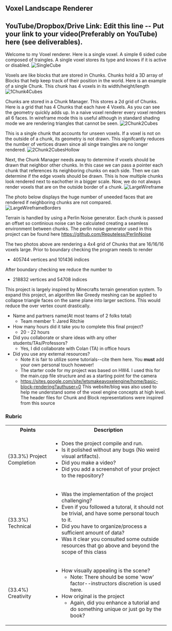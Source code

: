 ## Voxel Landscape Renderer 

## YouTube/Dropbox/Drive Link: Edit this line -- Put your link to your video(Preferably on YouTube) here (see deliverables).

Welcome to my Voxel renderer. Here is a single voxel. A simple 6 sided cube composed of traingles. A single voxel stores its type and knows if it is active or disabled. 
![SingleCube](https://github.com/Summer23Graphics/finalproject-jared-ritchie/assets/91036922/53cbe63c-cb30-4ec5-8daf-065b34fde0e0)

Voxels are like blocks that are stored in Chunks. Chunks hold a 3D array of Blocks that help keep track of their position in the world. Here is an example of a single Chunk. This chunk has 4 voxels in its width/height/length
![1Chunk4Cubes](https://github.com/Summer23Graphics/finalproject-jared-ritchie/assets/91036922/dd012b4c-b34a-426a-be07-86115aa51367)

Chunks are stored in a Chunk Manager. This stores a 2d grid of Chunks. Here is a grid that has 4 Chunks that each have 4 Voxels. As you can see the geometry quickly adds up. In a naive voxel renderer every voxel renders all 6 faces. In wireframe mode this is useful although in standard shading mode we are rendering triangles that cannot be seen. 
![2Chunk2Cubes](https://github.com/Summer23Graphics/finalproject-jared-ritchie/assets/91036922/66b3feb5-5b46-4561-9ea8-35df73ef9468)

This is a single chunk that accounts for unseen voxels. If a voxel is not on the outside of a chunk, its geometry is not drawn. This signifcantly reduces the number of vertices drawn since all singe traingles are no longer rendered. 
![2Chunk2CubesHollow](https://github.com/Summer23Graphics/finalproject-jared-ritchie/assets/91036922/052011c7-1bdb-4163-a373-f268a4212f0b)

Next, the Chunk Manager needs away to determine if voxels should be drawn that neighbor other chunks. In this case we can pass a pointer each chunk that references its neighboring chunks on each side. Then we can determine if the edge voxels should be drawn. This is how multiple chunks look rendered next to eachother in a bigger scale. Now, we do not always render voxels that are on the outside border of a chunk.
![LargeWireframe](https://github.com/Summer23Graphics/finalproject-jared-ritchie/assets/91036922/ea91ce72-ac1c-4414-b977-2faef102a485)

The photo below displays the huge number of uneeded faces that are rendered if neighboring chunks are not compared. 
![LargeWireframeBorders](https://github.com/Summer23Graphics/finalproject-jared-ritchie/assets/91036922/8503a5cd-0520-4cd0-8600-7365567ac34f)

Terrain is handled by using a Perlin Noise generator. Each chunk is passed an offset so continious noise can be calculated creating a seamless environment between chunks. The perlin noise generator used in this project can be found here https://github.com/Reputeless/PerlinNoise

The two photos above are rendering a 4x4 grid of Chunks that are 16/16/16 voxels large. Prior to boundary checking the program needs to render
  * 405744 vertices and 101436 indices

After boundary checking we reduce the number to
  * 218832 vertices and 54708 indices

This project is largely inspired by Minecrafts terrain generation system. To expand this project, an algorithm like Greedy meshing can be applied to collapse triangle faces on the same plane into larger sections. This would reduce the over vertex count drastically.


* Name and partners name(At most teams of 2 folks total)
  * Team member 1: Jared Ritchie
* How many hours did it take you to complete this final project?
  * 20 - 22 hours
* Did you collaborate or share ideas with any other students/TAs/Professors?
  * Yes, I did collaborate with Colan (TA) in office hours
* Did you use any external resources? 
  * Note it is fair to utilize some tutorials--cite them here. You **must** add your own personal touch however!
  * The starter code for my project was based on HW4. I used this for the main.cpp file structure and as a starting point for the camera
  * https://sites.google.com/site/letsmakeavoxelengine/home/basic-block-rendering?authuser=0 This website/blog was also used to help me understand some of the voxel engine concepts at high level. The header files for Chunk and Block representations were inspired from this source

### Rubric

<table>
  <tbody>
    <tr>
      <th>Points</th>
      <th align="center">Description</th>
    </tr>
    <tr>
      <td>(33.3%) Project Completion</td>
     <td align="left"><ul><li>Does the project compile and run.</li><li>Is it polished without any bugs (No weird visual artifacts).</li><li>Did you make a video?</li><li>Did you add a screenshot of your project to the repository?</li></ul></td>
    </tr>
    <tr>
      <td>(33.3%) Technical</td>
      <td align="left"><ul><li>Was the implementation of the project challenging?</li><li>Even if you followed a tutoral, it should not be trivial, and have some personal touch to it.</li><li>Did you have to organize/process a sufficient amount of data?</li><li>Was it clear you consulted some outside resources that go above and beyond the scope of this class</li></ul></td>
    </tr>
    <tr>
      <td>(33.4%) Creativity</td>
      <td align="left"><ul><li>How visually appealing is the scene?<ul><li>Note: There should be some 'wow' factor--instructors discretion is used here.</li></ul></li><li>How original is the project<ul><li>Again, did you enhance a tutorial and do something unique or just go by the book?</li></ul></li></ul></td>
    </tr>
  </tbody>
</table>
